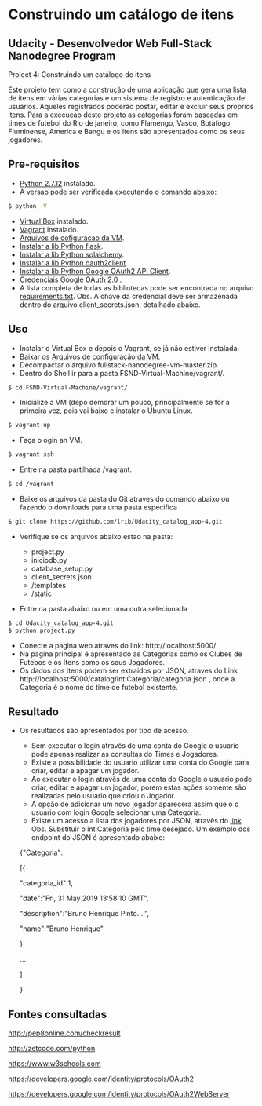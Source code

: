 Construindo um catálogo de itens
=================================


Udacity - Desenvolvedor Web Full-Stack Nanodegree Program
---------------------------------------------
Project 4: Construindo um catálogo de itens

Este projeto tem como a construção de uma aplicação que gera uma lista de itens em várias categorias e um sistema de registro e autenticação de usuários. Aqueles registrados poderão postar, editar e excluir seus próprios itens.
Para a execucao deste projeto as categorias foram baseadas em times de futebol do Rio de janeiro, como Flamengo, Vasco, Botafogo, Fluminense, America e Bangu e os itens são apresentados como os seus jogadores.

Pre-requisitos
------------

+ [Python 2.7.12](https://www.python.org/downloads/release/python-2712/) instalado.
+ A versao pode ser verificada executando o comando abaixo:
```bash
$ python -V
```
+ [Virtual Box](https://www.virtualbox.org/wiki/Downloads) instalado.
+ [Vagrant](https://www.vagrantup.com/downloads.html) instalado.
+ [Arquivos de cofiguracao da VM](https://github.com/udacity/fullstack-nanodegree-vm).
+ [Instalar a lib Python flask](http://flask.pocoo.org/docs/1.0/installation/#install-flask).
+ [Instalar a lib Python sqlalchemy](https://pypi.org/project/SQLAlchemy/).
+ [Instalar a lib Python oauth2client](https://pypi.org/project/oauth2client/).
+ [Instalar a lib Python Google OAuth2 API Client](https://developers.google.com/api-client-library/python/apis/oauth2/v1).
+ [Credenciais Google OAuth 2.0 ](https://console.developers.google.com/apis/credentials).
+ A lista completa de todas as bibliotecas pode ser encontrada no arquivo [requirements.txt](https://github.com/lrib/Udacity_catalog_app-4/blob/master/requirements.txt).
Obs. A chave da credencial deve ser armazenada dentro do arquivo client_secrets.json, detalhado abaixo. 

Uso
-----
* Instalar o Virtual Box e depois o Vagrant, se já não estiver instalada.
* Baixar os [Arquivos de configuração da VM](https://github.com/udacity/fullstack-nanodegree-vm).
* Decompactar o arquivo fullstack-nanodegree-vm-master.zip.
* Dentro do Shell ir para a pasta FSND-Virtual-Machine/vagrant/.
```bash
$ cd FSND-Virtual-Machine/vagrant/
```
* Inicialize a VM (depo demorar um pouco, principalmente se for a primeira vez, pois vai baixo e instalar o Ubuntu Linux.
```bash
$ vagrant up
```
* Faça o ogin an VM.
```bash
$ vagrant ssh
```
* Entre na pasta partilhada /vagrant.
```bash
$ cd /vagrant
```
* Baixe os arquivos da pasta do Git atraves do comando abaixo ou fazendo o downloads para uma pasta especifica
```bash
$ git clone https://github.com/lrib/Udacity_catalog_app-4.git
```
* Verifique se os arquivos abaixo estao na pasta:
	* project.py
	* iniciodb.py
	* database_setup.py
	* client_secrets.json
	* /templates
	* /static

* Entre na pasta abaixo ou em uma outra selecionada 
```bash
$ cd Udacity_catalog_app-4.git
$ python project.py
```
* Conecte a pagina web atraves do link: http://localhost:5000/
* Na pagina principal é apresentado as Categorias como os Clubes de Futebos e os Itens como os seus Jogadores. 
* Os dados dos Itens podem ser extraidos por JSON, atraves do Link http://localhost:5000/catalog/int:Categoria/categoria.json , onde a Categoria é o nome do time de futebol existente.

Resultado
---------

* Os resultados são apresentados por tipo de acesso.
  + Sem executar o login atravês de uma conta do Google o usuario pode apenas realizar as consultas do Times e Jogadores.
  + Existe a possibilidade do usuario utilizar uma conta do Google para criar, editar e apagar um jogador.
  + Ao executar o login atravês de uma conta do Google o usuario pode criar, editar e apagar um jogador, porem estas ações somente são realizadas pelo usuario que criou o Jogador.
  + A opção de adicionar um novo jogador aparecera assim que o o usuario com login Google selecionar uma Categoria.
  + Existe um acesso a lista dos jogadores por JSON, atravês do [link](http://localhost:5000/catalog/int:Categoria/categoria.json).
  Obs. Substituir o int:Categoria pelo time desejado.
  Um exemplo dos endpoint do JSON é apresentado abaixo:
  
  {"Categoria":
  
   [{
   
    "categoria_id":1,  
    
    "date":"Fri, 31 May 2019 13:58:10 GMT",
    
    "description":"Bruno Henrique Pinto....",
    
    "name":"Bruno Henrique"
    
     }
     
     ....
     
    ]
    
   }

Fontes consultadas
---------
http://pep8online.com/checkresult

http://zetcode.com/python

https://www.w3schools.com

https://developers.google.com/identity/protocols/OAuth2

https://developers.google.com/identity/protocols/OAuth2WebServer

